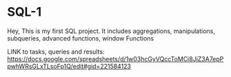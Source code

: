 # SQL-1

Hey, 
This is my first SQL project. 
It includes aggregations, manipulations, subqueries, advanced functions, window Functions

LINK to tasks, queries and results: https://docs.google.com/spreadsheets/d/1w03hcGyVQccToMCi8JjZ3A7epPpwhWRsGLxTLsoFp1Q/edit#gid=221584123


